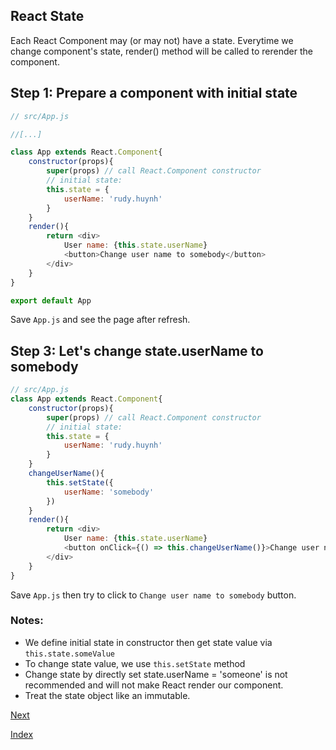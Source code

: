 ## React State

Each React Component may (or may not) have a state. Everytime we change component's state, render() method will be called to rerender the component.

## Step 1: Prepare a component with initial state
````javascript
// src/App.js

//[...]

class App extends React.Component{ 
    constructor(props){
        super(props) // call React.Component constructor
        // initial state:
        this.state = {
            userName: 'rudy.huynh'
        }
    }
    render(){
        return <div>
            User name: {this.state.userName}
            <button>Change user name to somebody</button>
        </div>
    }
}

export default App
````
Save `App.js` and see the page after refresh.

## Step 3: Let's change state.userName to somebody
````javascript
// src/App.js
class App extends React.Component{
    constructor(props){
        super(props) // call React.Component constructor
        // initial state:
        this.state = {
            userName: 'rudy.huynh'
        }
    }
    changeUserName(){
        this.setState({
            userName: 'somebody'
        })
    }
    render(){
        return <div>
            User name: {this.state.userName}
            <button onClick={() => this.changeUserName()}>Change user name to somebody</button>
        </div>
    }
}
````
Save `App.js` then try to click to `Change user name to somebody` button.

### Notes:
* We define initial state in constructor then get state value via `this.state.someValue`
* To change state value, we use `this.setState` method
* Change state by directly set state.userName = 'someone' is not recommended and will not make React render our component.
* Treat the state object like an immutable.

[Next](react6.md)

[Index](README.md)